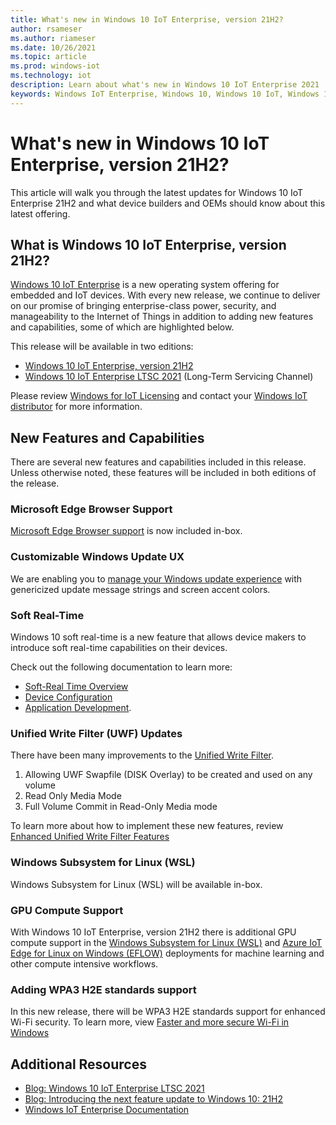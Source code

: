 ```yaml
---
title: What's new in Windows 10 IoT Enterprise, version 21H2?
author: rsameser
ms.author: riameser
ms.date: 10/26/2021
ms.topic: article
ms.prod: windows-iot
ms.technology: iot
description: Learn about what's new in Windows 10 IoT Enterprise 2021
keywords: Windows IoT Enterprise, Windows 10, Windows 10 IoT, Windows 10 IoT Enterprise, LTSC, SAC, Windows 11
---
```


# What's new in Windows 10 IoT Enterprise, version 21H2?
This article will walk you through the latest updates for Windows 10 IoT Enterprise 21H2 and what device builders and OEMs should know about this latest offering.


## What is Windows 10 IoT Enterprise, version 21H2?
[Windows 10 IoT Enterprise](/windows/iot/iot-enterprise/getting_started) is a new operating system offering for embedded and IoT devices. With every new release, we continue to deliver on our promise of bringing enterprise-class power, security, and manageability to the Internet of Things in addition to adding new features and capabilities, some of which are highlighted below.

This release will be available in two editions:
* [Windows 10 IoT Enterprise, version 21H2](/lifecycle/products/windows-10-iot-enterprise)
* [Windows 10 IoT Enterprise LTSC 2021](/lifecycle/products/windows-10-iot-ltsc-2021) (Long-Term Servicing Channel)

Please review [Windows for IoT Licensing](/windows/iot/iot-enterprise/commercialization/licensing) and contact your [Windows IoT distributor](https://aka.ms/IoTDistributorList) for more information.

## New Features and Capabilities
There are several new features and capabilities included in this release. Unless otherwise noted, these features will be included in both editions of the release.

### Microsoft Edge Browser Support
[Microsoft Edge Browser support](/windows/iot/iot-enterprise/kiosk-mode/browser-support) is now included in-box.

### Customizable Windows Update UX
We are enabling you to [manage your Windows update experience](/windows/iot/iot-enterprise/branding-features/update-notification) with genericized update message strings and screen accent colors.

### Soft Real-Time
Windows 10 soft real-time is a new feature that allows device makers to introduce soft real-time capabilities on their devices.

Check out the following documentation to learn more:
* [Soft-Real Time Overview](/windows/iot/iot-enterprise/soft-real-time/soft-real-time)
* [Device Configuration](/windows/iot/iot-enterprise/soft-real-time/soft-real-time-device)
* [Application Development](/windows/iot/iot-enterprise/soft-real-time/soft-real-time-application).

### Unified Write Filter (UWF) Updates
There have been many improvements to the [Unified Write Filter](/windows/iot/iot-enterprise/advanced-lockdown-features/unified-write-filter).

1. Allowing UWF Swapfile (DISK Overlay) to be created and used on any volume
2. Read Only Media Mode
3. Full Volume Commit in Read-Only Media mode

To learn more about how to implement these new features, review [Enhanced Unified Write Filter Features](/windows-hardware/customize/enterprise/uwf-wes7-ewf-to-win10-uwf)

### Windows Subsystem for Linux (WSL)
Windows Subsystem for Linux (WSL) will be available in-box.

### GPU Compute Support
With Windows 10 IoT Enterprise, version 21H2 there is additional GPU compute support in the [Windows Subsystem for Linux (WSL)](/windows/wsl/about) and [Azure IoT Edge for Linux on Windows (EFLOW)](/windows/iot/iot-enterprise/azure-iot-edge-for-linux-on-windows) deployments for machine learning and other compute intensive workflows.

### Adding WPA3 H2E standards support
In this new release, there will be WPA3 H2E standards support for enhanced Wi-Fi security. To learn more, view [Faster and more secure Wi-Fi in Windows](https://support.microsoft.com/windows/faster-and-more-secure-wi-fi-in-windows-26177a28-38ed-1a8e-7eca-66f24dc63f09)

## Additional Resources
* [Blog: Windows 10 IoT Enterprise LTSC 2021](https://aka.ms/W10IOTLTSC2021Blog)
* [Blog: Introducing the next feature update to Windows 10: 21H2](https://blogs.windows.com/windowsexperience/2021/07/15/introducing-the-next-feature-update-to-windows-10-21h2/)
* [Windows IoT Enterprise Documentation](/windows/iot/iot-enterprise/getting_started)
